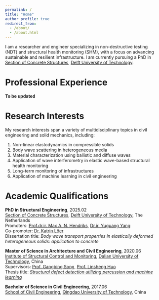```yaml
---
permalink: /
title: "Home"
author_profile: true
redirect_from: 
  - /about/
  - /about.html
---
```


I am a researcher and engineer specializing in non-destructive testing (NDT) and structural health monitoring (SHM), with a focus on advancing sustainable and resilient infrastructure. I am currently pursuing a PhD in [Section of Concrete Structures](https://www.tudelft.nl/citg/over-faculteit/afdelingen/engineering-structures/sections-labs/concrete-structures), [Delft University of Technology](https://www.tudelft.nl/). 

Professional Experience
======
**To be updated**


Research Interests
======
My research interests span a variety of multidisciplinary topics in civil engineering and solid mechanics, including:
1.  Non-linear elastodynamics in compressible solids
1.  Body wave scattering in heterogeneous media
1.  Material characterization using ballistic and diffuse waves
1.  Application of wave interferometry in elastic wave-based structural health monitoring
1.  Long-term monitoring of infrastructures
1.  Application of machine learning in civil engineering


Academic Qualifications
======
**PhD in Structural Engineering**, 2025.02  
[Section of Concrete Structures](https://www.tudelft.nl/citg/over-faculteit/afdelingen/engineering-structures/sections-labs/concrete-structures), [Delft University of Technology](https://www.tudelft.nl/), The Netherlands  
Promoters: [Prof.dr.ir. Max A. N. Hendriks](https://www.tudelft.nl/citg/over-faculteit/afdelingen/engineering-structures/sections-labs/concrete-structures/staff/drir-man-max-hendriks), [Dr.ir. Yuguang Yang](https://www.tudelft.nl/en/staff/yuguang.yang/)  
Co-promoter: [Dr. Katrin Löer](https://rockphysics.org/en/people/members/katrin-loeer)  
Dissertation title: *Body wave transport properties in elastically deformed heterogeneous solids: application to concrete*  

**Master of Science in Architecture and Civil Engineering**, 2020.06  
[Institute of Structural Control and Monitoring](https://civil.dlut.edu.cn/info/1011/2702.htm), [Dalian University of Technology](https://en.dlut.edu.cn/), China  
Supervisors: [Prof. Gangbing Song](https://www.me.uh.edu/faculty/song-gangbing), [Prof. Linsheng Huo](https://faculty.dlut.edu.cn/2005011121/en/index.htm)  
Thesis title: [*Structural defect detection utilizing percussion and machine learning*](https://chn.oversea.cnki.net/KCMS/detail/detail.aspx?dbcode=CMFD&dbname=CMFD202101&filename=1020653993.nh&uniplatform=OVERSEA&v=nwSi_dizuRQVfFIB8_b-cAeMmZ0WTNnn-yM0aFv0Ec_-WKOfB9YDOsIOPFhj81Qn)  

**Bachelor of Science in Civil Engineering**, 2017.06  
[School of Civil Engineering](https://civil.qut.edu.cn/zwsy.htm), [Qingdao University of Technology](https://english.qut.edu.cn/), China
